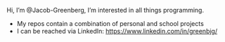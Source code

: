 Hi, I’m @Jacob-Greenberg, I’m interested in all things programming.
* My repos contain a combination of personal and school projects
* I can be reached via LinkedIn: https://www.linkedin.com/in/greenbjg/
